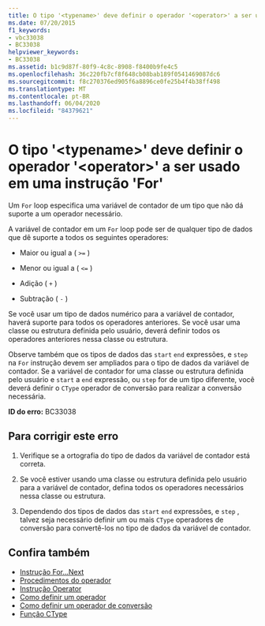 ```yaml
---
title: O tipo '<typename>' deve definir o operador '<operator>' a ser usado em uma instrução 'For'
ms.date: 07/20/2015
f1_keywords:
- vbc33038
- BC33038
helpviewer_keywords:
- BC33038
ms.assetid: b1c9d87f-80f9-4c8c-8908-f8400b9fe4c5
ms.openlocfilehash: 36c220fb7cf8f648cb08bab189f0541469087dc6
ms.sourcegitcommit: f8c270376ed905f6a8896ce0fe25b4f4b38ff498
ms.translationtype: MT
ms.contentlocale: pt-BR
ms.lasthandoff: 06/04/2020
ms.locfileid: "84379621"
---
```

# <a name="type-typename-must-define-operator-operator-to-be-used-in-a-for-statement"></a>O tipo '\<typename>' deve definir o operador '\<operator>' a ser usado em uma instrução 'For'
Um `For` loop especifica uma variável de contador de um tipo que não dá suporte a um operador necessário.  
  
 A variável de contador em um `For` loop pode ser de qualquer tipo de dados que dê suporte a todos os seguintes operadores:  
  
- Maior ou igual a ( `>=` )  
  
- Menor ou igual a ( `<=` )  
  
- Adição ( `+` )  
  
- Subtração ( `-` )  
  
 Se você usar um tipo de dados numérico para a variável de contador, haverá suporte para todos os operadores anteriores. Se você usar uma classe ou estrutura definida pelo usuário, deverá definir todos os operadores anteriores nessa classe ou estrutura.  
  
 Observe também que os tipos de dados das `start` `end` expressões, e `step` na `For` instrução devem ser ampliados para o tipo de dados da variável de contador. Se a variável de contador for uma classe ou estrutura definida pelo usuário e `start` a `end` expressão, ou `step` for de um tipo diferente, você deverá definir o `CType` operador de conversão para realizar a conversão necessária.  
  
 **ID do erro:** BC33038  
  
## <a name="to-correct-this-error"></a>Para corrigir este erro  
  
1. Verifique se a ortografia do tipo de dados da variável de contador está correta.  
  
2. Se você estiver usando uma classe ou estrutura definida pelo usuário para a variável de contador, defina todos os operadores necessários nessa classe ou estrutura.  
  
3. Dependendo dos tipos de dados das `start` `end` expressões, e `step` , talvez seja necessário definir um ou mais `CType` operadores de conversão para convertê-los no tipo de dados da variável de contador.  
  
## <a name="see-also"></a>Confira também

- [Instrução For...Next](../language-reference/statements/for-next-statement.md)
- [Procedimentos do operador](../programming-guide/language-features/procedures/operator-procedures.md)
- [Instrução Operator](../language-reference/statements/operator-statement.md)
- [Como definir um operador](../programming-guide/language-features/procedures/how-to-define-an-operator.md)
- [Como definir um operador de conversão](../programming-guide/language-features/procedures/how-to-define-a-conversion-operator.md)
- [Função CType](../language-reference/functions/ctype-function.md)
